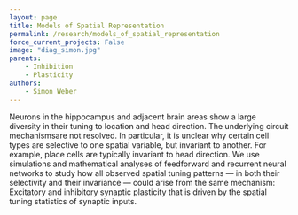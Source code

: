 ```yaml
---
layout: page
title: Models of Spatial Representation
permalink: /research/models_of_spatial_representation
force_current_projects: False
image: "diag_simon.jpg"
parents:
    - Inhibition
    - Plasticity
authors:
    - Simon Weber
---
```

Neurons  in  the  hippocampus  and  adjacent  brain  areas  show  a  large  diversity  in  their  tuning  to  location  and  head  direction.  The  underlying  circuit  mechanismsare  not  resolved.  In  particular,  it  is  unclear  why  certain  cell  types  are  selective  to  one  spatial  variable,  but  invariant  to  another.  For  example,  place  cells  are  typically  invariant  to  head  direction.  We  use  simulations  and  mathematical  analyses  of  feedforward  and  recurrent  neural  networks  to  study  how  all  observed  spatial  tuning  patterns  —  in  both  their  selectivity  and  their  invariance  —  could  arise  from  the  same  mechanism:  Excitatory  and  inhibitory  synaptic  plasticity  that  is  driven  by  the  spatial  tuning  statistics  of  synaptic  inputs.
